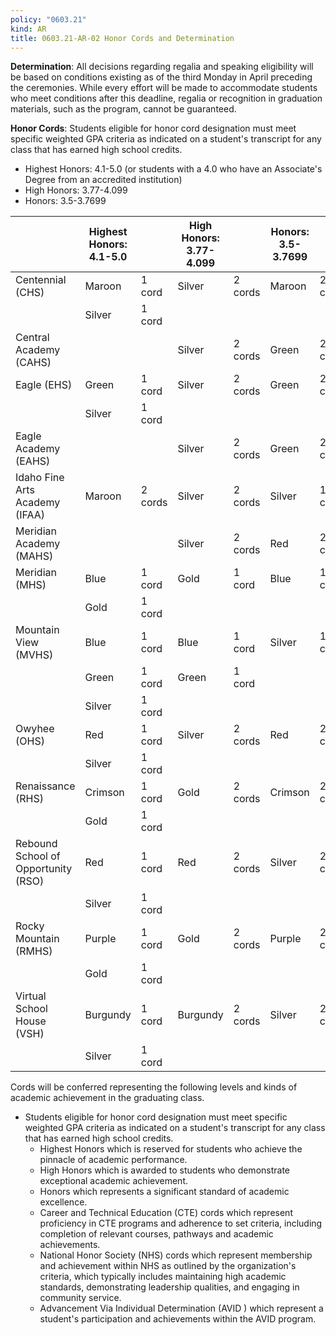 ```yaml
---
policy: "0603.21"
kind: AR
title: 0603.21-AR-02 Honor Cords and Determination
---
```


**Determination**:
All decisions regarding regalia and speaking eligibility will be based on conditions existing as of the third Monday in April preceding the ceremonies. While every effort will be made to accommodate students who meet conditions after this deadline, regalia or recognition in graduation materials, such as the program, cannot be guaranteed.

**Honor Cords**:
Students eligible for honor cord designation must meet specific weighted GPA criteria as indicated on a student's transcript for any class that has earned high school credits.
- Highest Honors: 4.1-5.0 (or students with a 4.0 who have an Associate's Degree from an accredited institution)
- High Honors: 3.77-4.099
- Honors: 3.5-3.7699

|                                     | Highest Honors: 4.1-5.0 |         | High Honors: 3.77-4.099 |         | Honors: 3.5-3.7699 |         |
| ----------------------------------- | ----------------------- | ------- | ----------------------- | ------- | ------------------ | ------- |
| Centennial (CHS)                    | Maroon                  | 1 cord  | Silver                  | 2 cords | Maroon             | 2 cords |
|                                     | Silver                  | 1 cord  |                         |         |                    |         |
| Central Academy (CAHS)              |                         |         | Silver                  | 2 cords | Green              | 2 cords |
| Eagle (EHS)                         | Green                   | 1 cord  | Silver                  | 2 cords | Green              | 2 cords |
|                                     | Silver                  | 1 cord  |                         |         |                    |         |
| Eagle Academy (EAHS)                |                         |         | Silver                  | 2 cords | Green              | 2 cords |
| Idaho Fine Arts Academy (IFAA)      | Maroon                  | 2 cords | Silver                  | 2 cords | Silver             | 1 cord  |
| Meridian Academy (MAHS)             |                         |         | Silver                  | 2 cords | Red                | 2 cords |
| Meridian (MHS)                      | Blue                    | 1 cord  | Gold                    | 1 cord  | Blue               | 1 cord  |
|                                     | Gold                    | 1 cord  |                         |         |                    |         |
| Mountain View (MVHS)                | Blue                    | 1 cord  | Blue                    | 1 cord  | Silver             | 1 cord  |
|                                     | Green                   | 1 cord  | Green                   | 1 cord  |                    |         |
|                                     | Silver                  | 1 cord  |                         |         |                    |         |
| Owyhee (OHS)                        | Red                     | 1 cord  | Silver                  | 2 cords | Red                | 2 cords |
|                                     | Silver                  | 1 cord  |                         |         |                    |         |
| Renaissance (RHS)                   | Crimson                 | 1 cord  | Gold                    | 2 cords | Crimson            | 2 cords |
|                                     | Gold                    | 1 cord  |                         |         |                    |         |
| Rebound School of Opportunity (RSO) | Red                     | 1 cord  | Red                     | 2 cords | Silver             | 2 cords |
|                                     | Silver                  | 1 cord  |                         |         |                    |         |
| Rocky Mountain (RMHS)               | Purple                  | 1 cord  | Gold                    | 2 cords | Purple             | 2 cords |
|                                     | Gold                    | 1 cord  |                         |         |                    |         |
| Virtual School House (VSH)          | Burgundy                | 1 cord  | Burgundy                | 2 cords | Silver             | 2 cords |
|                                     | Silver                  | 1 cord  |                         |         |                    |         |

Cords will be conferred representing the following levels and kinds of academic achievement in the graduating class.

- Students eligible for honor cord designation must meet specific weighted GPA criteria as indicated on a student's transcript for any class that has earned high school credits.
    - Highest Honors which is reserved for students who achieve the pinnacle of academic performance.
    - High Honors which is awarded to students who demonstrate exceptional academic achievement.
    - Honors which represents a significant standard of academic excellence.
    - Career and Technical Education (CTE) cords which represent proficiency in CTE programs and adherence to set criteria, including completion of relevant courses, pathways and academic achievements.
    - National Honor Society (NHS) cords which represent membership and achievement within NHS as outlined by the organization's criteria, which typically includes maintaining high academic standards, demonstrating leadership qualities, and engaging in community service.
    - Advancement Via Individual Determination (AVID ) which represent a student's participation and achievements within the AVID program.
